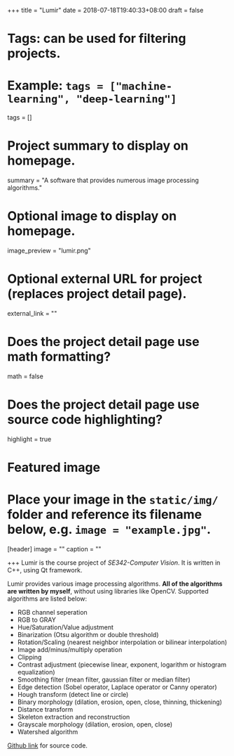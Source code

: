 +++
title = "Lumir"
date = 2018-07-18T19:40:33+08:00
draft = false

# Tags: can be used for filtering projects.
# Example: `tags = ["machine-learning", "deep-learning"]`
tags = []

# Project summary to display on homepage.
summary = "A software that provides numerous image processing algorithms."

# Optional image to display on homepage.
image_preview = "lumir.png"

# Optional external URL for project (replaces project detail page).
external_link = ""

# Does the project detail page use math formatting?
math = false

# Does the project detail page use source code highlighting?
highlight = true

# Featured image
# Place your image in the `static/img/` folder and reference its filename below, e.g. `image = "example.jpg"`.
[header]
image = ""
caption = ""

+++
Lumir is the course project of *SE342-Computer Vision*. It is written in C++, using Qt framework.

Lumir provides various image processing algorithms. **All of the algorithms are written by myself**, without using libraries like OpenCV. Supported algorithms are listed below:

* RGB channel seperation
* RGB to GRAY
* Hue/Saturation/Value adjustment
* Binarization (Otsu algorithm or double threshold)
* Rotation/Scaling (nearest neighbor interpolation or bilinear interpolation)
* Image add/minus/multiply operation
* Clipping
* Contrast adjustment (piecewise linear, exponent, logarithm or histogram equalization)
* Smoothing filter (mean filter, gaussian filter or median filter)
* Edge detection (Sobel operator, Laplace operator or Canny operator)
* Hough transform (detect line or circle)
* Binary morphology (dilation, erosion, open, close, thinning, thickening)
* Distance transform
* Skeleton extraction and reconstruction
* Grayscale morphology (dilation, erosion, open, close)
* Watershed algorithm

[Github link](https://github.com/jinyx728/SE342-Computer-Vision) for source code.